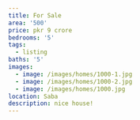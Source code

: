 ```yaml
---
title: For Sale
area: '500'
price: pkr 9 crore
bedrooms: '5'
tags:
  - listing
baths: '5'
images:
  - image: /images/homes/1000-1.jpg
  - image: /images/homes/1000-2.jpg
  - image: /images/homes/1000.jpg
location: Saba
description: nice house!
---
```


